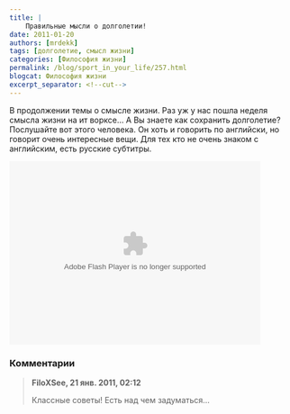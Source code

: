 ```yaml
---
title: |
    Правильные мысли о долголетии!
date: 2011-01-20
authors: [mrdekk]
tags: [долголетие, смысл жизни]
categories: [Философия жизни]
permalink: /blog/sport_in_your_life/257.html
blogcat: Философия жизни
excerpt_separator: <!--cut-->
---
```


В продолжении темы о смысле жизни. Раз уж у нас пошла неделя смысла жизни на ит ворксе... А Вы знаете как сохранить долголетие? Послушайте вот этого человека. Он хоть и говорить по английски, но говорит очень интересные вещи. Для тех кто не очень знаком с английским, есть русские субтитры.

<!--cut-->

<object width="446" height="326"><param name="movie" value="http://video.ted.com/assets/player/swf/EmbedPlayer.swf"></param><param name="allowFullScreen" value="true" /><param name="allowScriptAccess" value="always"/><param name="wmode" value="transparent"></param><param name="bgColor" value="#ffffff"></param> <param name="flashvars" value="vu=http://video.ted.com/talks/dynamic/DanBuettner_2009X-medium.flv&su=http://images.ted.com/images/ted/tedindex/embed-posters/DanBuettner-2009X.embed_thumbnail.jpg&vw=432&vh=240&ap=0&ti=727&introDuration=15330&adDuration=4000&postAdDuration=830&adKeys=talk=dan_buettner_how_to_live_to_be_100;year=2009;theme=unconventional_explanations;theme=a_taste_of_tedx;theme=what_makes_us_happy;theme=might_you_live_a_great_deal_longer;event=TEDxTC;&preAdTag=tconf.ted/embed;tile=1;sz=512x288;" /><embed src="http://video.ted.com/assets/player/swf/EmbedPlayer.swf" pluginspace="http://www.macromedia.com/go/getflashplayer" type="application/x-shockwave-flash" wmode="transparent" bgColor="#ffffff" width="446" height="326" allowFullScreen="true" allowScriptAccess="always" flashvars="vu=http://video.ted.com/talks/dynamic/DanBuettner_2009X-medium.flv&su=http://images.ted.com/images/ted/tedindex/embed-posters/DanBuettner-2009X.embed_thumbnail.jpg&vw=432&vh=240&ap=0&ti=727&introDuration=15330&adDuration=4000&postAdDuration=830&adKeys=talk=dan_buettner_how_to_live_to_be_100;year=2009;theme=unconventional_explanations;theme=a_taste_of_tedx;theme=what_makes_us_happy;theme=might_you_live_a_great_deal_longer;event=TEDxTC;"></embed></object>

### Комментарии

>**FiloXSee, 21 янв. 2011, 02:12**
>
>Классные советы! Есть над чем задуматься…
